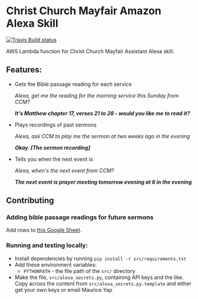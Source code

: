 # Christ Church Mayfair Amazon Alexa Skill

[![Travis Build status](https://travis-ci.org/ChristChurchMayfair/ccm-alexa-skill.svg?branch=master)](https://travis-ci.org/ChristChurchMayfair/ccm-alexa-skill)

AWS Lambda function for Christ Church Mayfair Assistant Alexa skill.

## Features:
- Gets the Bible passage reading for each service
  
  *Alexa, get me the reading for the morning service this Sunday from CCM?*
  
  ***It's Matthew chapter 17, verses 21 to 28 - would you like me to read it?***
  
- Plays recordings of past sermons

  *Alexa, ask CCM to play me the sermon at two weeks ago in the evening*
  
  ***Okay. [The sermon recording]***
  
- Tells you when the next event is

  *Alexa, when's the next event from CCM?*
  
  ***The next event is prayer meeting tomorrow evening at 6 in the evening***
  
## Contributing
### Adding bible passage readings for future sermons
Add rows to [this Google Sheet](https://docs.google.com/spreadsheets/d/1DXPesctGzPii73a-DtqgdJ0f73MLi5qNYC3fSUrBzyM/edit?usp=sharing).

### Running and testing locally:
- Install dependencies by running `pip install -r src/requirements.txt`
- Add these environment variables:
  - `PYTHONPATH` - the file path of the `src/` directory
- Make the file, `src/alexa_secrets.py`, containing API keys and the like. Copy across the content from
  `src/alexa_secrets.py.template` and either get your own keys or email Maurice Yap

